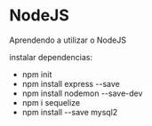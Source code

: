 # NodeJS
Aprendendo a utilizar o NodeJS

instalar dependencias:

- npm init
- npm install express --save
- npm install nodemon --save-dev
- npm i sequelize
- npm install --save mysql2
